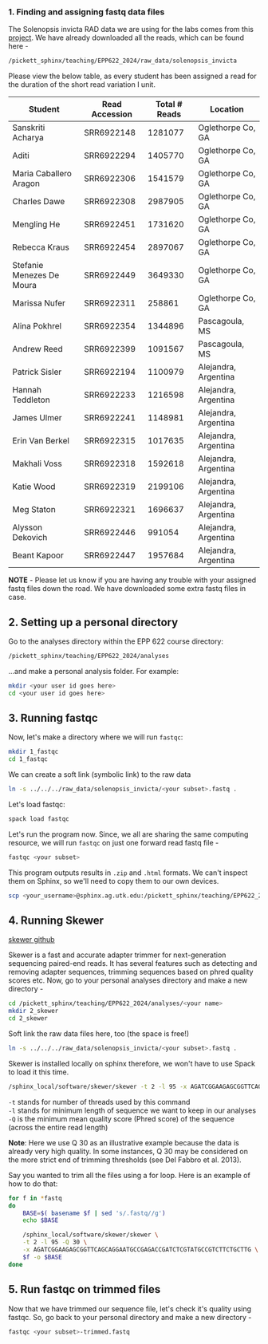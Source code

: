 ### 1. Finding and assigning fastq data files

The Solenopsis invicta RAD data we are using for the labs comes from this [project](https://www.ncbi.nlm.nih.gov/bioproject/PRJNA448217). We have already downloaded all the reads, which can be found here -
```bash
/pickett_sphinx/teaching/EPP622_2024/raw_data/solenopsis_invicta
```

Please view the below table, as every student has been assigned a read for the duration of the short read variation I unit.

|Student|Read Accession|Total # Reads|Location
|-------|--------------|------------|----------|
|Sanskriti Acharya|SRR6922148|1281077|Oglethorpe Co, GA
|Aditi|SRR6922294|1405770|Oglethorpe Co, GA
|Maria Caballero Aragon|SRR6922306|1541579|Oglethorpe Co, GA
|Charles Dawe|SRR6922308|2987905|Oglethorpe Co, GA
|Mengling He|SRR6922451|1731620|Oglethorpe Co, GA
|Rebecca Kraus|SRR6922454|2897067|Oglethorpe Co, GA
|Stefanie Menezes De Moura|SRR6922449 |3649330 | Oglethorpe Co, GA
|Marissa Nufer|SRR6922311 |258861 |Oglethorpe Co, GA
|Alina Pokhrel|SRR6922354|1344896|Pascagoula, MS
|Andrew Reed|SRR6922399|1091567|Pascagoula, MS
|Patrick Sisler|SRR6922194|1100979|Alejandra, Argentina
|Hannah Teddleton|SRR6922233|1216598|Alejandra, Argentina
|James Ulmer|SRR6922241|1148981|Alejandra, Argentina
|Erin Van Berkel|SRR6922315|1017635|Alejandra, Argentina
|Makhali Voss|SRR6922318|1592618|Alejandra, Argentina
|Katie Wood|SRR6922319|2199106|Alejandra, Argentina
|Meg Staton|SRR6922321|1696637|Alejandra, Argentina
|Alysson Dekovich|SRR6922446|991054|Alejandra, Argentina
|Beant Kapoor|SRR6922447|1957684|Alejandra, Argentina

**NOTE** - Please let us know if you are having any trouble with your assigned fastq files down the road. We have downloaded some extra fastq files in case.

## 2. Setting up a personal directory
Go to the analyses directory within the EPP 622 course directory:
```bash
/pickett_sphinx/teaching/EPP622_2024/analyses
```
...and make a personal analysis folder. For example:

```bash
mkdir <your user id goes here>
cd <your user id goes here>
```



## 3. Running fastqc
Now, let's make a directory where we will run `fastqc`:
```bash
mkdir 1_fastqc
cd 1_fastqc
```

We can create a soft link (symbolic link) to the raw data
```bash
ln -s ../../../raw_data/solenopsis_invicta/<your subset>.fastq .
```

Let's load fastqc:
```bash
spack load fastqc
```

Let's run the program now. Since, we all are sharing the same computing resource, we will run `fastqc` on just one forward read fastq file -
```bash
fastqc <your subset>
```

This program outputs results in `.zip` and `.html` formats. We can't inspect them on Sphinx, so we'll need to copy them to our own devices.
```bash
scp <your_username>@sphinx.ag.utk.edu:/pickett_sphinx/teaching/EPP622_2024/analyses/<your_username>/1_fastqc/\*html .
```

## 4. Running Skewer
[skewer github](https://github.com/relipmoc/skewer)

Skewer is a fast and accurate adapter trimmer for next-generation sequencing paired-end reads. It has several features such as detecting and removing adapter sequences, trimming sequences based on phred quality scores etc. Now, go to your personal analyses directory and make a new directory -
```bash
cd /pickett_sphinx/teaching/EPP622_2024/analyses/<your name>
mkdir 2_skewer
cd 2_skewer
```

Soft link the raw data files here, too (the space is free!) 
```bash
ln -s ../../../raw_data/solenopsis_invicta/<your subset>.fastq .
```

Skewer is installed locally on sphinx therefore, we won't have to use Spack to load it this time.
```bash
/sphinx_local/software/skewer/skewer -t 2 -l 95 -x AGATCGGAAGAGCGGTTCAGCAGGAATGCCGAGACCGATCTCGTATGCCGTCTTCTGCTTG -Q 30 <your subset> -o <outfile name>
```

`-t` stands for number of threads used by this command  
`-l` stands for minimum length of sequence we want to keep in our analyses    
`-Q` is the minimum mean quality score (Phred score) of the sequence (across the entire read length)

**Note**: Here we use Q 30 as an illustrative example because the data is already very high quality. In some instances, Q 30 may be considered on the more strict end of trimming thresholds (see Del Fabbro et al. 2013).

Say you wanted to trim all the files using a for loop. Here is an example of how to do that:
```bash
for f in *fastq
do
	BASE=$( basename $f | sed 's/.fastq//g')
	echo $BASE

	/sphinx_local/software/skewer/skewer \
	-t 2 -l 95 -Q 30 \
	-x AGATCGGAAGAGCGGTTCAGCAGGAATGCCGAGACCGATCTCGTATGCCGTCTTCTGCTTG \
	$f -o $BASE 
done
```

## 5. Run fastqc on trimmed files

Now that we have trimmed our sequence file, let's check it's quality using fastqc. So, go back to your personal directory and make a new directory -
```bash
fastqc <your subset>-trimmed.fastq
```